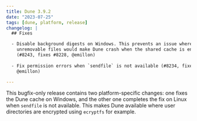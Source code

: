 ```yaml
---
title: Dune 3.9.2
date: "2023-07-25"
tags: [dune, platform, release]
changelog: |
  ## Fixes

  - Disable background digests on Windows. This prevents an issue where
    unremovable files would make Dune crash when the shared cache is enabled.
    (#8243, fixes #8228, @emillon)
  
  - Fix permission errors when `sendfile` is not available (#8234, fixes #8210,
    @emillon)

---
```


This bugfix-only release contains two platform-specific changes: one fixes the
Dune cache on Windows, and the other one completes the fix on Linux when
`sendfile` is not available. This makes Dune available where user directories
are encrypted using `ecryptfs` for example.

